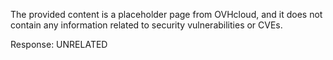 The provided content is a placeholder page from OVHcloud, and it does not contain any information related to security vulnerabilities or CVEs.

Response: UNRELATED